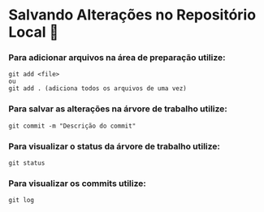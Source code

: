 # Salvando Alterações no Repositório Local 📝

### Para adicionar arquivos na área de preparação utilize:
    
    git add <file>
    ou
    git add . (adiciona todos os arquivos de uma vez)
    
### Para salvar as alterações na árvore de trabalho utilize:

    git commit -m "Descrição do commit"
    
### Para visualizar o status da árvore de trabalho utilize:

    git status

### Para visualizar os commits utilize:

    git log 
